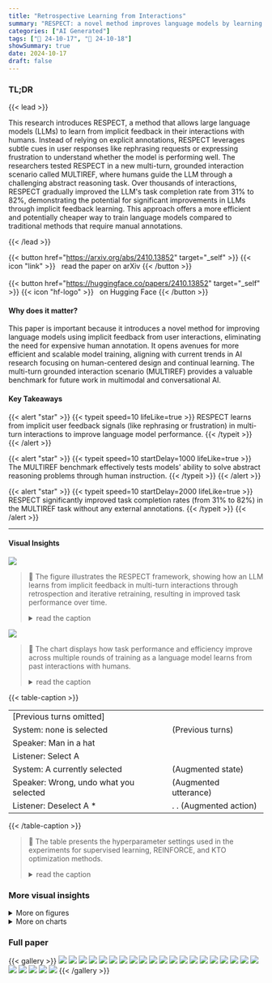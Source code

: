```yaml
---
title: "Retrospective Learning from Interactions"
summary: "RESPECT: a novel method improves language models by learning from implicit user feedback in multi-turn interactions, boosting task completion rates without external annotation."
categories: ["AI Generated"]
tags: ["🔖 24-10-17", "🤗 24-10-18"]
showSummary: true
date: 2024-10-17
draft: false
---
```


### TL;DR


{{< lead >}}

This research introduces RESPECT, a method that allows large language models (LLMs) to learn from implicit feedback in their interactions with humans.  Instead of relying on explicit annotations, RESPECT leverages subtle cues in user responses like rephrasing requests or expressing frustration to understand whether the model is performing well.  The researchers tested RESPECT in a new multi-turn, grounded interaction scenario called MULTIREF, where humans guide the LLM through a challenging abstract reasoning task.  Over thousands of interactions, RESPECT gradually improved the LLM's task completion rate from 31% to 82%, demonstrating the potential for significant improvements in LLMs through implicit feedback learning.  This approach offers a more efficient and potentially cheaper way to train language models compared to traditional methods that require manual annotations.

{{< /lead >}}


{{< button href="https://arxiv.org/abs/2410.13852" target="_self" >}}
{{< icon "link" >}} &nbsp; read the paper on arXiv
{{< /button >}}
<br><br>
{{< button href="https://huggingface.co/papers/2410.13852" target="_self" >}}
{{< icon "hf-logo" >}} &nbsp; on Hugging Face
{{< /button >}}

#### Why does it matter?
This paper is important because it introduces a novel method for improving language models using implicit feedback from user interactions, eliminating the need for expensive human annotation.  It opens avenues for more efficient and scalable model training, aligning with current trends in AI research focusing on human-centered design and continual learning. The multi-turn grounded interaction scenario (MULTIREF) provides a valuable benchmark for future work in multimodal and conversational AI.
#### Key Takeaways

{{< alert "star" >}}
{{< typeit speed=10 lifeLike=true >}} RESPECT learns from implicit user feedback signals (like rephrasing or frustration) in multi-turn interactions to improve language model performance. {{< /typeit >}}
{{< /alert >}}

{{< alert "star" >}}
{{< typeit speed=10 startDelay=1000 lifeLike=true >}} The MULTIREF benchmark effectively tests models' ability to solve abstract reasoning problems through human instruction. {{< /typeit >}}
{{< /alert >}}

{{< alert "star" >}}
{{< typeit speed=10 startDelay=2000 lifeLike=true >}} RESPECT significantly improved task completion rates (from 31% to 82%) in the MULTIREF task without any external annotations. {{< /typeit >}}
{{< /alert >}}

------
#### Visual Insights



![](figures/figures_1_0.png)

> 🔼 The figure illustrates the RESPECT framework, showing how an LLM learns from implicit feedback in multi-turn interactions through retrospection and iterative retraining, resulting in improved task performance over time.
> <details>
> <summary>read the caption</summary>
> Figure 1: Learning via RESPECT. We deploy an LLM policy πθ (α|x) in rounds p, to interact with users in multi-turn interactions. Following each round, the LLM reasons retrospectively about each of its actions (highlighted in blue) to decode feedback given the interaction context, including follow up utterances. After each round, the model is retrained using all data aggregated so far D<p. The LLM improves over time without any external annotations. The plot on the right shows the performance curve in our experiments – the LLM improves from 31% to 82% task completion rate over six rounds.
> </details>





![](charts/charts_8_0.png)

> 🔼 The chart displays how task performance and efficiency improve across multiple rounds of training as a language model learns from past interactions with humans.
> <details>
> <summary>read the caption</summary>
> Figure 4: Task performance and efficiency improve as the policy learns from more past interactions. We present deployment results across three rounds for six concurrent systems, and three more rounds for the top system B-SUP, together with human-human references (HH) and a redeployment of the initial policy πθο (CONTROL). Left: interaction-level success rate (↑, higher is better). Center: interaction-level efficiency by # turns per interactions (↓). Right: micro-level performance by click accuracy (↑). Shades are 95% confidence intervals by bootstrapping with 10,000 resamples.
> </details>





{{< table-caption >}}
<table id='2' style='font-size:16px'><tr><td>[Previous turns omitted]</td><td></td></tr><tr><td>System: none is selected</td><td>(Previous turns)</td></tr><tr><td>Speaker: Man in a hat</td><td></td></tr><tr><td>Listener: Select A</td><td></td></tr><tr><td>System: A currently selected</td><td>(Augmented state)</td></tr><tr><td>Speaker: Wrong, undo what you selected</td><td>(Augmented utterance)</td></tr><tr><td>Listener: Deselect A *</td><td>. . (Augmented action)</td></tr></table>{{< /table-caption >}}

> 🔼 The table presents the hyperparameter settings used in the experiments for supervised learning, REINFORCE, and KTO optimization methods.
> <details>
> <summary>read the caption</summary>
> Table 1: Hyperparameter settings.
> </details>



### More visual insights

<details>
<summary>More on figures
</summary>


![](figures/figures_3_0.png)

> 🔼 The figure illustrates the RESPECT framework, showing how an LLM learns from implicit feedback in multi-turn interactions by retrospectively analyzing its actions and retraining.
> <details>
> <summary>read the caption</summary>
> Figure 1: Learning via RESPECT. We deploy an LLM policy πθ (α|x) in rounds p, to interact with users in multi-turn interactions. Following each round, the LLM reasons retrospectively about each of its actions (highlighted in blue) to decode feedback given the interaction context, including follow up utterances. After each round, the model is retrained using all data aggregated so far D<p. The LLM improves over time without any external annotations. The plot on the right shows the performance curve in our experiments – the LLM improves from 31% to 82% task completion rate over six rounds.
> </details>



![](figures/figures_16_0.png)

> 🔼 The figure illustrates the RESPECT approach, showing how an LLM learns from implicit feedback in multi-turn interactions to improve its task completion rate over time without external annotation.
> <details>
> <summary>read the caption</summary>
> Figure 1: Learning via RESPECT. We deploy an LLM policy πθ(α|x) in rounds p, to interact with users in multi-turn interactions. Following each round, the LLM reasons retrospectively about each of its actions (highlighted in blue) to decode feedback given the interaction context, including follow up utterances. After each round, the model is retrained using all data aggregated so far D<p. The LLM improves over time without any external annotations. The plot on the right shows the performance curve in our experiments – the LLM improves from 31% to 82% task completion rate over six rounds.
> </details>



![](figures/figures_17_0.png)

> 🔼 The figure illustrates the RESPECT framework, showing how an LLM learns from implicit feedback in multi-turn interactions by retrospectively analyzing its actions and retraining.
> <details>
> <summary>read the caption</summary>
> Figure 1: Learning via RESPECT. We deploy an LLM policy πθ (α|x) in rounds p, to interact with users in multi-turn interactions. Following each round, the LLM reasons retrospectively about each of its actions (highlighted in blue) to decode feedback given the interaction context, including follow up utterances. After each round, the model is retrained using all data aggregated so far D<p. The LLM improves over time without any external annotations. The plot on the right shows the performance curve in our experiments – the LLM improves from 31% to 82% task completion rate over six rounds.
> </details>



![](figures/figures_17_1.png)

> 🔼 The figure illustrates the RESPECT framework, showing how an LLM learns from implicit feedback in multi-turn interactions by retrospectively analyzing its actions and retraining.
> <details>
> <summary>read the caption</summary>
> Figure 1: Learning via RESPECT. We deploy an LLM policy πθ(α|x) in rounds p, to interact with users in multi-turn interactions. Following each round, the LLM reasons retrospectively about each of its actions (highlighted in blue) to decode feedback given the interaction context, including follow up utterances. After each round, the model is retrained using all data aggregated so far D<p. The LLM improves over time without any external annotations. The plot on the right shows the performance curve in our experiments – the LLM improves from 31% to 82% task completion rate over six rounds.
> </details>



![](figures/figures_17_2.png)

> 🔼 The figure illustrates the RESPECT framework, showing how an LLM learns from implicit feedback in multi-turn interactions through retrospective reasoning and retraining, resulting in improved performance over time.
> <details>
> <summary>read the caption</summary>
> Figure 1: Learning via RESPECT. We deploy an LLM policy πθ (α|x) in rounds p, to interact with users in multi-turn interactions. Following each round, the LLM reasons retrospectively about each of its actions (highlighted in blue) to decode feedback given the interaction context, including follow up utterances. After each round, the model is retrained using all data aggregated so far D<p. The LLM improves over time without any external annotations. The plot on the right shows the performance curve in our experiments – the LLM improves from 31% to 82% task completion rate over six rounds.
> </details>



![](figures/figures_18_0.png)

> 🔼 The figure illustrates the RESPECT framework, showing how an LLM learns from implicit feedback in multi-turn interactions by retrospectively analyzing its actions and retraining.
> <details>
> <summary>read the caption</summary>
> Figure 1: Learning via RESPECT. We deploy an LLM policy πθ (α|x) in rounds p, to interact with users in multi-turn interactions. Following each round, the LLM reasons retrospectively about each of its actions (highlighted in blue) to decode feedback given the interaction context, including follow up utterances. After each round, the model is retrained using all data aggregated so far D<p. The LLM improves over time without any external annotations. The plot on the right shows the performance curve in our experiments – the LLM improves from 31% to 82% task completion rate over six rounds.
> </details>



![](figures/figures_22_0.png)

> 🔼 The figure illustrates the RESPECT framework, showing how an LLM learns from implicit feedback in multi-turn interactions by retrospectively analyzing its actions and retraining.
> <details>
> <summary>read the caption</summary>
> Figure 1: Learning via RESPECT. We deploy an LLM policy πθ (α|x) in rounds p, to interact with users in multi-turn interactions. Following each round, the LLM reasons retrospectively about each of its actions (highlighted in blue) to decode feedback given the interaction context, including follow up utterances. After each round, the model is retrained using all data aggregated so far D<p. The LLM improves over time without any external annotations. The plot on the right shows the performance curve in our experiments – the LLM improves from 31% to 82% task completion rate over six rounds.
> </details>



![](figures/figures_23_0.png)

> 🔼 The figure illustrates the RESPECT framework, showing how an LLM learns from implicit feedback in multi-turn interactions by retrospectively analyzing its actions and retraining.
> <details>
> <summary>read the caption</summary>
> Figure 1: Learning via RESPECT. We deploy an LLM policy πθ (α|x) in rounds p, to interact with users in multi-turn interactions. Following each round, the LLM reasons retrospectively about each of its actions (highlighted in blue) to decode feedback given the interaction context, including follow up utterances. After each round, the model is retrained using all data aggregated so far D<p. The LLM improves over time without any external annotations. The plot on the right shows the performance curve in our experiments – the LLM improves from 31% to 82% task completion rate over six rounds.
> </details>



![](figures/figures_24_0.png)

> 🔼 The figure illustrates the RESPECT framework, showing how an LLM learns from implicit feedback in multi-turn interactions through retrospective reasoning and retraining, leading to improved performance over time.
> <details>
> <summary>read the caption</summary>
> Figure 1: Learning via RESPECT. We deploy an LLM policy πθ (α|x) in rounds p, to interact with users in multi-turn interactions. Following each round, the LLM reasons retrospectively about each of its actions (highlighted in blue) to decode feedback given the interaction context, including follow up utterances. After each round, the model is retrained using all data aggregated so far D<p. The LLM improves over time without any external annotations. The plot on the right shows the performance curve in our experiments – the LLM improves from 31% to 82% task completion rate over six rounds.
> </details>



![](figures/figures_25_0.png)

> 🔼 The figure illustrates the RESPECT framework, showing how an LLM iteratively interacts with users, retrospectively analyzes feedback from interactions, and retrains to improve task completion rate over multiple rounds.
> <details>
> <summary>read the caption</summary>
> Figure 1: Learning via RESPECT. We deploy an LLM policy πθ (α|x) in rounds p, to interact with users in multi-turn interactions. Following each round, the LLM reasons retrospectively about each of its actions (highlighted in blue) to decode feedback given the interaction context, including follow up utterances. After each round, the model is retrained using all data aggregated so far D<p. The LLM improves over time without any external annotations. The plot on the right shows the performance curve in our experiments – the LLM improves from 31% to 82% task completion rate over six rounds.
> </details>



</details>



<details>
<summary>More on charts
</summary>


![](charts/charts_8_1.png "🔼 Figure 5: Turn-level performance of B-SUP evaluated by post-hoc human annotations. Left: % turns where the policy's action a matches exactly the human listener's action a* (↑). Center: similarity between the policy's action and the human listener's action (↑). Even actions that receive negative feedback in deployment (NEG FB) are increasingly similar to human actions. Right: % turns that annotated to have received positive implicit feedback from human listeners (↑).")

> 🔼 The chart in Figure 5 shows that the model's actions become increasingly similar to human actions over time, even when receiving negative feedback, and that the proportion of turns receiving positive feedback increases.
> <details>
> <summary>read the caption</summary>
> Figure 5: Turn-level performance of B-SUP evaluated by post-hoc human annotations. Left: % turns where the policy's action a matches exactly the human listener's action a* (↑). Center: similarity between the policy's action and the human listener's action (↑). Even actions that receive negative feedback in deployment (NEG FB) are increasingly similar to human actions. Right: % turns that annotated to have received positive implicit feedback from human listeners (↑).
> </details>


![](charts/charts_9_0.png "🔼 Figure 6: Confusion matrices of the binary (top row) and ternary (bottom row) feedback decoders over rounds. The feedback decoder yields precise positive signals, even in early rounds.")

> 🔼 The chart displays the confusion matrices for binary and ternary feedback decoders across multiple rounds, showing the decoder's accuracy in identifying positive feedback signals.
> <details>
> <summary>read the caption</summary>
> Figure 6: Confusion matrices of the binary (top row) and ternary (bottom row) feedback decoders over rounds. The feedback decoder yields precise positive signals, even in early rounds.
> </details>


![](charts/charts_10_0.png "🔼 Figure 7: Language analysis of human instructions. All systems show a decrease in instruction complexity in the first three rounds, except for B-KTO, suggesting adaptation and improved efficiency on the speaker's side. Keyword-based analysis reveals that the number of reset/frustration signals drops, a reflection of the model learning and collaboration improving.")

> 🔼 The chart displays the changes in vocabulary size, utterance length, and the frequency of 'reset' and 'try again' signals in human instructions across different rounds of interaction for various system variants in the Multiref experiment.
> <details>
> <summary>read the caption</summary>
> Figure 7: Language analysis of human instructions. All systems show a decrease in instruction complexity in the first three rounds, except for B-KTO, suggesting adaptation and improved efficiency on the speaker's side. Keyword-based analysis reveals that the number of reset/frustration signals drops, a reflection of the model learning and collaboration improving.
> </details>


![](charts/charts_21_0.png "🔼 Figure 13: Cumulative number of human-bot interactions used to train the policy each round.")

> 🔼 The chart displays the cumulative number of human-bot interactions used to train the language model's policy across six different system variants over six rounds of training.
> <details>
> <summary>read the caption</summary>
> Figure 13: Cumulative number of human-bot interactions used to train the policy each round.
> </details>


![](charts/charts_21_1.png "🔼 Figure 14: Success rate of B-SUP with additional LoRA adapters in round 4 and 5.")

> 🔼 The chart displays a comparison of the success rates of two different LoRA adapter configurations (original and enhanced) across six rounds of training.
> <details>
> <summary>read the caption</summary>
> Figure 14: Success rate of B-SUP with additional LoRA adapters in round 4 and 5.
> </details>


</details>



### Full paper

{{< gallery >}}
<img src="paper_images/1.png" class="grid-w50 md:grid-w33 xl:grid-w25" />
<img src="paper_images/2.png" class="grid-w50 md:grid-w33 xl:grid-w25" />
<img src="paper_images/3.png" class="grid-w50 md:grid-w33 xl:grid-w25" />
<img src="paper_images/4.png" class="grid-w50 md:grid-w33 xl:grid-w25" />
<img src="paper_images/5.png" class="grid-w50 md:grid-w33 xl:grid-w25" />
<img src="paper_images/6.png" class="grid-w50 md:grid-w33 xl:grid-w25" />
<img src="paper_images/7.png" class="grid-w50 md:grid-w33 xl:grid-w25" />
<img src="paper_images/8.png" class="grid-w50 md:grid-w33 xl:grid-w25" />
<img src="paper_images/9.png" class="grid-w50 md:grid-w33 xl:grid-w25" />
<img src="paper_images/10.png" class="grid-w50 md:grid-w33 xl:grid-w25" />
<img src="paper_images/11.png" class="grid-w50 md:grid-w33 xl:grid-w25" />
<img src="paper_images/12.png" class="grid-w50 md:grid-w33 xl:grid-w25" />
<img src="paper_images/13.png" class="grid-w50 md:grid-w33 xl:grid-w25" />
<img src="paper_images/14.png" class="grid-w50 md:grid-w33 xl:grid-w25" />
<img src="paper_images/15.png" class="grid-w50 md:grid-w33 xl:grid-w25" />
<img src="paper_images/16.png" class="grid-w50 md:grid-w33 xl:grid-w25" />
<img src="paper_images/17.png" class="grid-w50 md:grid-w33 xl:grid-w25" />
<img src="paper_images/18.png" class="grid-w50 md:grid-w33 xl:grid-w25" />
<img src="paper_images/19.png" class="grid-w50 md:grid-w33 xl:grid-w25" />
<img src="paper_images/20.png" class="grid-w50 md:grid-w33 xl:grid-w25" />
<img src="paper_images/21.png" class="grid-w50 md:grid-w33 xl:grid-w25" />
<img src="paper_images/22.png" class="grid-w50 md:grid-w33 xl:grid-w25" />
<img src="paper_images/23.png" class="grid-w50 md:grid-w33 xl:grid-w25" />
<img src="paper_images/24.png" class="grid-w50 md:grid-w33 xl:grid-w25" />
<img src="paper_images/25.png" class="grid-w50 md:grid-w33 xl:grid-w25" />
{{< /gallery >}}